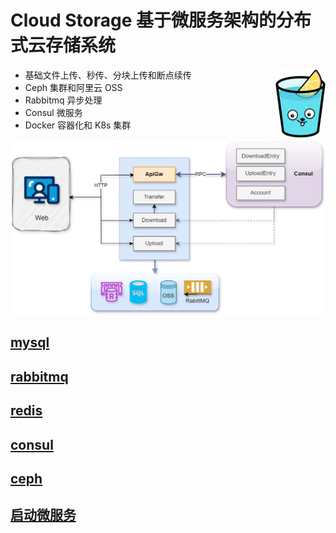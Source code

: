 # Cloud Storage 基于微服务架构的分布式云存储系统

<img align="right" width="80px" src="https://raw.githubusercontent.com/gin-gonic/logo/master/color.png">

- 基础文件上传、秒传、分块上传和断点续传
- Ceph 集群和阿里云 OSS
- Rabbitmq 异步处理
- Consul 微服务
- Docker 容器化和 K8s 集群

<img width="1200px" src=../service/基于微服务的分布式云存储系统.png>

## [mysql](..%2Fconfig%2Fmysql%2FREADME.md)
## [rabbitmq](..%2Fconfig%2Frabbitmq%2FREADME.md)
## [redis](..%2Fconfig%2Fredis%2FREADME.md)
## [consul](..%2Fconfig%2Fredis%2FREADME.md)
## [ceph](..%2Fconfig%2Fceph%2FREADME.md)

## [启动微服务](../service/README.md)



